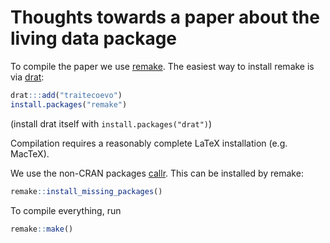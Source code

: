 # Thoughts towards a paper about the living data package

To compile the paper we use [remake](https://github.com/traitecoevo/remake).  The easiest way to install remake is via [drat](https://github.com/eddelbuettel/drat):

```r
drat:::add("traitecoevo")
install.packages("remake")
```

(install drat itself with `install.packages("drat")`)

Compilation requires a reasonably complete LaTeX installation (e.g. MacTeX).

We use the non-CRAN packages [callr](https://github.com/traitecoevo/callr).  This can be installed by remake:

```r
remake::install_missing_packages()
```

To compile everything, run

```r
remake::make()
```
